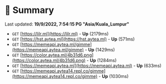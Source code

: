 # 📖 Summary
Last updated: **19/9/2022, 7:54:15 PG "Asia/Kuala_Lumpur"**

- `GET` [https://lilr.ml](https://lilr.ml) - **Up** (2179ms)
- `GET` [https://hst.aytea.ml](https://hst.aytea.ml) - **Up** (571ms)
- `GET` [https://memeapi.aytea.ml/gimme](https://memeapi.aytea.ml/gimme) - **Up** (1429ms)
- `GET` [https://color.aytea.ml/4b31d6.png](https://color.aytea.ml/4b31d6.png) - **Up** (1284ms)
- `GET` [https://memeapi.aytea.ml](https://memeapi.aytea.ml) - **Up** (633ms)
- `GET` [https://memeapi.aytea14.repl.co/gimme](https://memeapi.aytea14.repl.co/gimme) - **Up** (1030ms)
